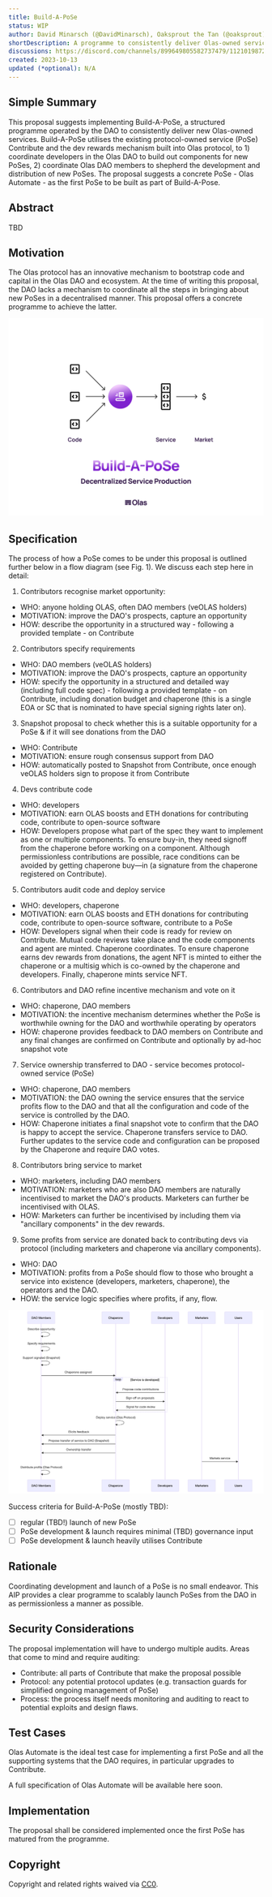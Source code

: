 ```yaml
---
title: Build-A-PoSe
status: WIP
author: David Minarsch (@DavidMinarsch), Oaksprout the Tan (@oaksprout)
shortDescription: A programme to consistently deliver Olas-owned services 
discussions: https://discord.com/channels/899649805582737479/1121019872839729152
created: 2023-10-13
updated (*optional): N/A
---
```


## Simple Summary

This proposal suggests implementing Build-A-PoSe, a structured programme operated by the DAO to consistently deliver new Olas-owned services. Build-A-PoSe utilises the existing protocol-owned service (PoSe) Contribute and the dev rewards mechanism built into Olas protocol, to 1) coordinate developers in the Olas DAO to build out components for new PoSes, 2) coordinate Olas DAO members to shepherd the development and distribution of new PoSes. The proposal suggests a concrete PoSe - Olas Automate - as the first PoSe to be built as part of Build-A-Pose.

## Abstract

TBD

## Motivation

The Olas protocol has an innovative mechanism to bootstrap code and capital in the Olas DAO and ecosystem. At the time of writing this proposal, the DAO lacks a mechanism to coordinate all the steps in bringing about new PoSes in a decentralised manner. This proposal offers a concrete programme to achieve the latter.

![Build-A-PoSe](../imgs/Build-A-PoSe.png?raw=true "Build-A-PoSe")

## Specification

The process of how a PoSe comes to be under this proposal is outlined further below in a flow diagram (see Fig. 1). We discuss each step here in detail:

1) Contributors recognise market opportunity:
- WHO: anyone holding OLAS, often DAO members (veOLAS holders)
- MOTIVATION: improve the DAO's prospects, capture an opportunity
- HOW: describe the opportunity in a structured way - following a provided template - on Contribute

2) Contributors specify requirements
- WHO: DAO members (veOLAS holders)
- MOTIVATION: improve the DAO's prospects, capture an opportunity
- HOW: specify the opportunity in a structured and detailed way (including full code spec) - following a provided template - on Contribute, including donation budget and chaperone (this is a single EOA or SC that is nominated to have special signing rights later on).

3) Snapshot proposal to check whether this is a suitable opportunity for a PoSe & if it will see donations from the DAO
- WHO: Contribute
- MOTIVATION: ensure rough consensus support from DAO
- HOW: automatically posted to Snapshot from Contribute, once enough veOLAS holders sign to propose it from Contribute

4) Devs contribute code
- WHO: developers
- MOTIVATION: earn OLAS boosts and ETH donations for contributing code, contribute to open-source software
- HOW: Developers propose what part of the spec they want to implement as one or multiple components. To ensure buy-in, they need signoff from the chaperone before working on a component. Although permissionless contributions are possible, race conditions can be avoided by getting chaperone buy—in (a signature from the chaperone registered on Contribute).

5) Contributors audit code and deploy service
- WHO: developers, chaperone
- MOTIVATION: earn OLAS boosts and ETH donations for contributing code, contribute to open-source software, contribute to a PoSe
- HOW: Developers signal when their code is ready for review on Contribute. Mutual code reviews take place and the code components and agent are minted. Chaperone coordinates. To ensure chaperone earns dev rewards from donations, the agent NFT is minted to either the chaperone or a multisig which is co-owned by the chaperone and developers. Finally, chaperone mints service NFT.

6) Contributors and DAO refine incentive mechanism and vote on it
- WHO: chaperone, DAO members
- MOTIVATION: the incentive mechanism determines whether the PoSe is worthwhile owning for the DAO and worthwhile operating by operators
- HOW: chaperone provides feedback to DAO members on Contribute and any final changes are confirmed on Contribute and optionally by ad-hoc snapshot vote 

7) Service ownership transferred to DAO - service becomes protocol-owned service (PoSe)
- WHO: chaperone, DAO members
- MOTIVATION: the DAO owning the service ensures that the service profits flow to the DAO and that all the configuration and code of the service is controlled by the DAO.
- HOW: Chaperone initiates a final snapshot vote to confirm that the DAO is happy to accept the service. Chaperone transfers service to DAO. Further updates to the service code and configuration can be proposed by the Chaperone and require DAO votes.

8) Contributors bring service to market
- WHO: marketers, including DAO members
- MOTIVATION: marketers who are also DAO members are naturally incentivised to market the DAO's products. Marketers can further be incentivised with OLAS.
- HOW: Marketers can further be incentivised by including them via "ancillary components" in the dev rewards.

9) Some profits from service are donated back to contributing devs via protocol (including marketers and chaperone via ancillary components).
- WHO: DAO
- MOTIVATION: profits from a PoSe should flow to those who brought a service into  existence (developers, marketers, chaperone), the operators and the DAO.
- HOW: the service logic specifies where profits, if any, flow.

![Fig. 1: Process of how a PoSe comes into existence.](../imgs/flow-PoSe.png?raw=true "Fig. 1: Process of how a PoSe comes into existence.")

Success criteria for Build-A-PoSe (mostly TBD):
- [ ] regular (TBD!) launch of new PoSe
- [ ] PoSe development & launch requires minimal (TBD) governance input
- [ ] PoSe development & launch heavily utilises Contribute

## Rationale

Coordinating development and launch of a PoSe is no small endeavor. This AIP provides a clear programme to scalably launch PoSes from the DAO in as permissionless a manner as possible.

## Security Considerations

The proposal implementation will have to undergo multiple audits. Areas that come to mind and require auditing:
- Contribute: all parts of Contribute that make the proposal possible
- Protocol: any potential protocol updates (e.g. transaction guards for simplified ongoing management of PoSe)
- Process: the process itself needs monitoring and auditing to react to potential exploits and design flaws.

## Test Cases

Olas Automate is the ideal test case for implementing a first PoSe and all the supporting systems that the DAO requires, in particular upgrades to Contribute.

A full specification of Olas Automate will be available here soon.

## Implementation

The proposal shall be considered implemented once the first PoSe has matured from the programme.

## Copyright

Copyright and related rights waived via [CC0](https://creativecommons.org/publicdomain/zero/1.0/).
